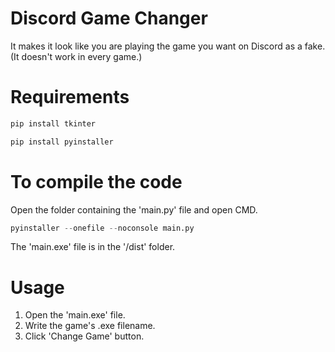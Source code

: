 # Discord Game Changer
It makes it look like you are playing the game you want on Discord as a fake. (It doesn't work in every game.)

# Requirements
```python
pip install tkinter
```
```python
pip install pyinstaller
```

# To compile the code
Open the folder containing the 'main.py' file and open CMD.
```python
pyinstaller --onefile --noconsole main.py
```
The 'main.exe' file is in the '/dist' folder.

# Usage
1. Open the 'main.exe' file.
2. Write the game's .exe filename.
3. Click 'Change Game' button.

